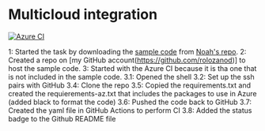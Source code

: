 # Multicloud integration

[![Azure CI](https://github.com/rolozanod/azurecloud/actions/workflows/main.yml/badge.svg)](https://github.com/rolozanod/azurecloud/actions/workflows/main.yml)

1: Started the task by downloading the [sample code](https://github.com/noahgift/github-actions-demo) from [Noah's repo](https://github.com/noahgift).
2: Created a repo on [my GitHub account(https://github.com/rolozanod)] to host the sample code.
3: Started with the Azure CI because it is tha one that is not included in the sample code.
  3.1: Opened the shell
  3.2: Set up the ssh pairs with GitHub
  3.4: Clone the repo
  3.5: Copied the requirements.txt and created the requierements-az.txt that includes the packages to use in Azure (added black to format the code)
  3.6: Pushed the code back to GitHub
  3.7: Created the yaml file in GitHub Actions to perform CI
  3.8: Added the status badge to the Github README file
